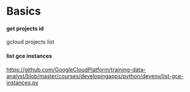 # Basics

#### get projects id
gcloud projects list

#### list gce instances
https://github.com/GoogleCloudPlatform/training-data-analyst/blob/master/courses/developingapps/python/devenv/list-gce-instances.py